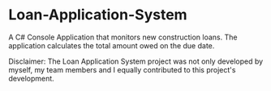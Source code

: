 # Loan-Application-System
A C# Console Application that monitors new construction loans. The application calculates the total amount owed on the due date.

Disclaimer: The Loan Application System project was not only developed by myself, my team members and I equally contributed to this project's development.
